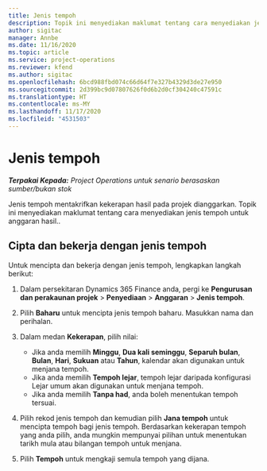 ```yaml
---
title: Jenis tempoh
description: Topik ini menyediakan maklumat tentang cara menyediakan jenis tempoh untuk anggaran hasil..
author: sigitac
manager: Annbe
ms.date: 11/16/2020
ms.topic: article
ms.service: project-operations
ms.reviewer: kfend
ms.author: sigitac
ms.openlocfilehash: 6bcd988fbd074c66d64f7e327b4329d3de27e950
ms.sourcegitcommit: 2d399bc9d07807626f0d6b2d0cf304240c47591c
ms.translationtype: HT
ms.contentlocale: ms-MY
ms.lasthandoff: 11/17/2020
ms.locfileid: "4531503"
---
```

# <a name="period-types"></a>Jenis tempoh

_**Terpakai Kepada:** Project Operations untuk senario berasaskan sumber/bukan stok_

Jenis tempoh mentakrifkan kekerapan hasil pada projek dianggarkan. Topik ini menyediakan maklumat tentang cara menyediakan jenis tempoh untuk anggaran hasil.. 

## <a name="create-and-work-with-period-types"></a>Cipta dan bekerja dengan jenis tempoh
Untuk mencipta dan bekerja dengan jenis tempoh, lengkapkan langkah berikut:

1. Dalam persekitaran Dynamics 365 Finance anda, pergi ke **Pengurusan dan perakaunan projek** > **Penyediaan** > **Anggaran** > **Jenis tempoh**.
2. Pilih **Baharu** untuk mencipta jenis tempoh baharu. Masukkan nama dan perihalan.
3. Dalam medan **Kekerapan**, pilih nilai:

    - Jika anda memilih **Minggu**, **Dua kali seminggu**, **Separuh bulan**, **Bulan**, **Hari**, **Sukuan** atau **Tahun**, kalendar akan digunakan untuk menjana tempoh. 
    - Jika anda memilih **Tempoh lejar**, tempoh lejar daripada konfigurasi Lejar umum akan digunakan untuk menjana tempoh.
    - Jika anda memilih **Tanpa had**, anda boleh menentukan tempoh tersuai.
4. Pilih rekod jenis tempoh dan kemudian pilih **Jana tempoh** untuk mencipta tempoh bagi jenis tempoh. Berdasarkan kekerapan tempoh yang anda pilih, anda mungkin mempunyai pilihan untuk menentukan tarikh mula atau bilangan tempoh untuk menjana.
5. Pilih **Tempoh** untuk mengkaji semula tempoh yang dijana.

